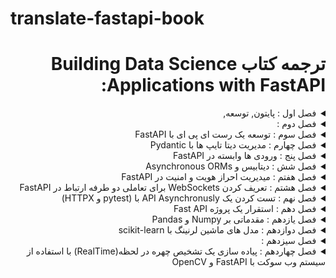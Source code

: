 # translate-fastapi-book

<h1 dir="rtl">ترجمه کتاب Building Data Science Applications with FastAPI:</h1>

<div dir="rtl">

<details>
  <summary>فصل اول : پایتون, توسعه, </summary>
  <br>
    
  - پیشنیاز های فنی
  - نصب نسخه ای از پایتون با استفاده از pyenv
  - ایجاد یک محیط مجازی برای پایتون

</details>

<details>
  <summary>فصل دوم : </summary>
  <br>

    
</details>

<details>
  <summary>فصل سوم : توسعه یک رست ای پی ای با FastAPI</summary>
  <br>
    
    
</details>

<details>
  <summary>فصل چهارم : مدیریت دیتا تایپ ها با Pydantic</summary>
  <br>
    
    
</details>

<details>
  <summary>فصل پنج : ورودی ها وابسته در FastAPI</summary>
  <br>
    
    
</details>

<details>
  <summary>فصل شش : دیتابیس  و Asynchronous ORMs </summary>
  <br>
    
    
</details>

<details>
  <summary>فصل هفتم : میدیریت احراز هویت و امنیت در FastAPI</summary>
  <br>
    
    
</details>

<details>
  <summary>فصل هشتم : تعریف کردن
WebSockets برای
تعاملی دو طرفه
ارتباط در
FastAPI</summary>
  <br>
    
    
</details>

<details>
  <summary>فصل نهم : تست کردن یک API Asynchronusly با (pytest و HTTPX)</summary>
  <br>
    
    
</details>

<details>
  <summary>فصل دهم : استقرار یک پروژه Fast API</summary>
  <br>
    
    
</details>

<details>
  <summary>فصل یازدهم : مقدماتی بر Numpy و Pandas</summary>
  <br>
    
    
</details>

<details>
  <summary>فصل دوازدهم : مدل های ماشین لرنینگ با scikit-learn</summary>
  <br>
    
    
</details>

<details>
  <summary>فصل سیزدهم : </summary>
  <br>
    
    
</details>

<details>
  <summary>فصل چهاردهم : پیاده سازی یک تشخیص چهره در لحظه(RealTime) با استفاده از سیستم وب سوکت با FastAPI و OpenCV </summary>
  <br>
    
    
</details>


</div>
